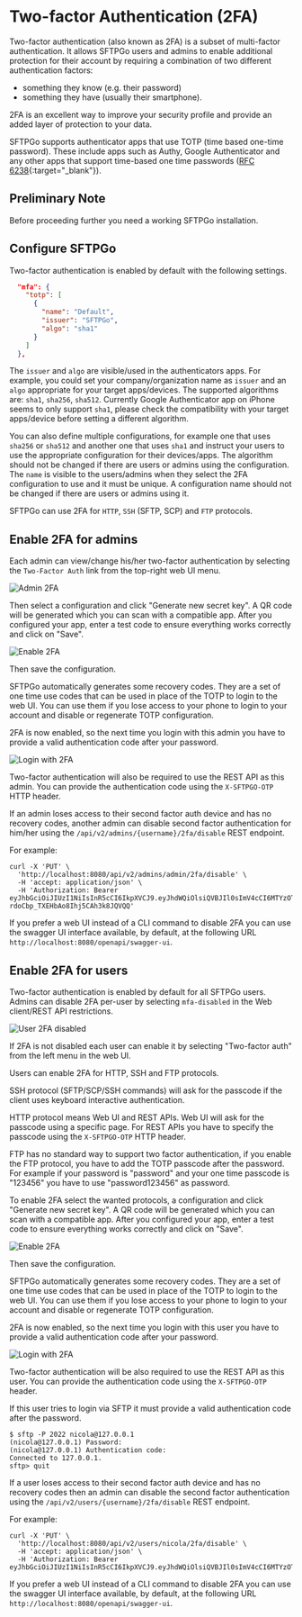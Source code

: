 # Two-factor Authentication (2FA)

Two-factor authentication (also known as 2FA) is a subset of multi-factor authentication. It allows SFTPGo users and admins to enable additional protection for their account by requiring a combination of two different authentication factors:

- something they know (e.g. their password)
- something they have (usually their smartphone).

2FA is an excellent way to improve your security profile and provide an added layer of protection to your data.

SFTPGo supports authenticator apps that use TOTP (time based one-time password). These include apps such as Authy, Google Authenticator and any other apps that support time-based one time passwords ([RFC 6238](https://datatracker.ietf.org/doc/html/rfc6238){:target="_blank"}).

## Preliminary Note

Before proceeding further you need a working SFTPGo installation.

## Configure SFTPGo

Two-factor authentication is enabled by default with the following settings.

```json
  "mfa": {
    "totp": [
      {
        "name": "Default",
        "issuer": "SFTPGo",
        "algo": "sha1"
      }
    ]
  },
```

The `issuer` and `algo` are visible/used in the authenticators apps. For example, you could set your company/organization name as `issuer` and an `algo` appropriate for your target apps/devices. The supported algorithms are: `sha1`, `sha256`, `sha512`. Currently Google Authenticator app on iPhone seems to only support `sha1`, please check the compatibility with your target apps/device before setting a different algorithm.

You can also define multiple configurations, for example one that uses `sha256` or `sha512` and another one that uses `sha1` and instruct your users to use the appropriate configuration for their devices/apps. The algorithm should not be changed if there are users or admins using the configuration. The `name` is visible to the users/admins when they select the 2FA configuration to use and it must be unique. A configuration name should not be changed if there are users or admins using it.

SFTPGo can use 2FA for `HTTP`, `SSH` (SFTP, SCP) and `FTP` protocols.

## Enable 2FA for admins

Each admin can view/change his/her two-factor authentication by selecting the `Two-Factor Auth` link from the top-right web UI menu.

![Admin 2FA](../assets/img/admin-2FA.png)

Then select a configuration and click "Generate new secret key". A QR code will be generated which you can scan with a compatible app. After you configured your app, enter a test code to ensure everything works correctly and click on "Save".

![Enable 2FA](../assets/img/admin-save-2FA.png)

Then save the configuration.

SFTPGo automatically generates some recovery codes. They are a set of one time use codes that can be used in place of the TOTP to login to the web UI. You can use them if you lose access to your phone to login to your account and disable or regenerate TOTP configuration.

2FA is now enabled, so the next time you login with this admin you have to provide a valid authentication code after your password.

![Login with 2FA](../assets/img/admin-2FA-login.png)

Two-factor authentication will also be required to use the REST API as this admin. You can provide the authentication code using the `X-SFTPGO-OTP` HTTP header.

If an admin loses access to their second factor auth device and has no recovery codes, another admin can disable second factor authentication for him/her using the `/api/v2/admins/{username}/2fa/disable` REST endpoint.

For example:

```shell
curl -X 'PUT' \
  'http://localhost:8080/api/v2/admins/admin/2fa/disable' \
  -H 'accept: application/json' \
  -H 'Authorization: Bearer eyJhbGciOiJIUzI1NiIsInR5cCI6IkpXVCJ9.eyJhdWQiOlsiQVBJIl0sImV4cCI6MTYzOTkzMTE3MiwianRpIjoiYzZ2bGd0NjEwZDFxYjZrdTBiNWciLCJuYmYiOjE2Mzk5Mjk5NDIsInBlcm1pc3Npb25zIjpbIioiXSwic3ViIjoiV20rYTF2bnVVc1VRYXA0TVZmSGtseWxObmR4TCswYVM3OVVjc1hXZitzdz0iLCJ1c2VybmFtZSI6ImFkbWluMSJ9.043lQFq7WRfJ-rdoCbp_TXEHbAo8Ihj5CAh3k8JQVQQ'
```

If you prefer a web UI instead of a CLI command to disable 2FA you can use the swagger UI interface available, by default, at the following URL `http://localhost:8080/openapi/swagger-ui`.

## Enable 2FA for users

Two-factor authentication is enabled by default for all SFTPGo users. Admins can disable 2FA per-user by selecting `mfa-disabled` in the Web client/REST API restrictions.

![User 2FA disabled](../assets/img/user-2FA-disabled.png)

If 2FA is not disabled each user can enable it by selecting "Two-factor auth" from the left menu in the web UI.

Users can enable 2FA for HTTP, SSH and FTP protocols.

SSH protocol (SFTP/SCP/SSH commands) will ask for the passcode if the client uses keyboard interactive authentication.

HTTP protocol means Web UI and REST APIs. Web UI will ask for the passcode using a specific page. For REST APIs you have to specify the passcode using the `X-SFTPGO-OTP` HTTP header.

FTP has no standard way to support two factor authentication, if you enable the FTP protocol, you have to add the TOTP passcode after the password. For example if your password is "password" and your one time passcode is "123456" you have to use "password123456" as password.

To enable 2FA select the wanted protocols, a configuration and click "Generate new secret key". A QR code will be generated which you can scan with a compatible app. After you configured your app, enter a test code to ensure everything works correctly and click on "Save".

![Enable 2FA](../assets/img/user-save-2FA.png)

Then save the configuration.

SFTPGo automatically generates some recovery codes. They are a set of one time use codes that can be used in place of the TOTP to login to the web UI. You can use them if you lose access to your phone to login to your account and disable or regenerate TOTP configuration.

2FA is now enabled, so the next time you login with this user you have to provide a valid authentication code after your password.

![Login with 2FA](../assets/img/user-2FA-login.png)

Two-factor authentication will be also required to use the REST API as this user. You can provide the authentication code using the `X-SFTPGO-OTP` header.

If this user tries to login via SFTP it must provide a valid authentication code after the password.

```shell
$ sftp -P 2022 nicola@127.0.0.1
(nicola@127.0.0.1) Password:
(nicola@127.0.0.1) Authentication code:
Connected to 127.0.0.1.
sftp> quit
```

If a user loses access to their second factor auth device and has no recovery codes then an admin can disable the second factor authentication using the `/api/v2/users/{username}/2fa/disable` REST endpoint.

For example:

```shell
curl -X 'PUT' \
  'http://localhost:8080/api/v2/users/nicola/2fa/disable' \
  -H 'accept: application/json' \
  -H 'Authorization: Bearer eyJhbGciOiJIUzI1NiIsInR5cCI6IkpXVCJ9.eyJhdWQiOlsiQVBJIl0sImV4cCI6MTYzOTkzMzI1MywianRpIjoiYzZ2bTE1ZTEwZDFxcG9iamc3djAiLCJuYmYiOjE2Mzk5MzIwMjMsInBlcm1pc3Npb25zIjpbIioiXSwic3ViIjoiV20rYTF2bnVVc1VRYXA0TVZmSGtseWxObmR4TCswYVM3OVVjc1hXZitzdz0iLCJ1c2VybmFtZSI6ImFkbWluMSJ9.ntR0L2JTuwYwhBy6c0iu10rdmycLdtKZtmDObQ0PUoo'
```

If you prefer a web UI instead of a CLI command to disable 2FA you can use the swagger UI interface available, by default, at the following URL `http://localhost:8080/openapi/swagger-ui`.
